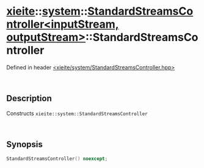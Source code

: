 # [xieite](../../xieite.md)\:\:[system](../../system.md)\:\:[StandardStreamsController\<inputStream, outputStream\>](../StandardStreamsController.md)\:\:StandardStreamsController
Defined in header [<xieite/system/StandardStreamsController.hpp>](../../../include/xieite/system/StandardStreamsController.hpp)

&nbsp;

## Description
Constructs `xieite::system::StandardStreamsController`

&nbsp;

## Synopsis
```cpp
StandardStreamsController() noexcept;
```
